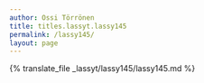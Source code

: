 ```yaml
---
author: Ossi Törrönen
title: titles.lassyt.lassy145
permalink: /lassy145/
layout: page
---
```

{% translate_file _lassyt/lassy145/lassy145.md %}